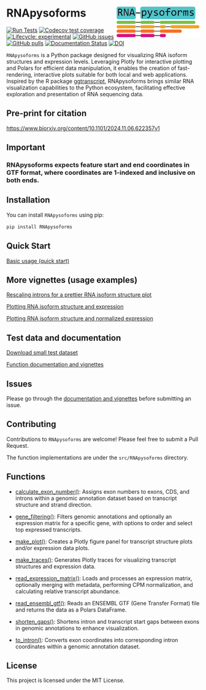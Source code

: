 # RNApysoforms <img src="./assets/RNA-pysoforms-logo.png" align="right" height="80" />


<!-- badges: start -->
[![Run Tests](https://github.com/UK-SBCoA-EbbertLab/RNApysoforms/actions/workflows/main.yml/badge.svg)](https://github.com/UK-SBCoA-EbbertLab/RNApysoforms/actions/workflows/main.yml)
[![Codecov test coverage](https://codecov.io/gh/UK-SBCoA-EbbertLab/RNApysoforms/branch/main/graph/badge.svg)](https://app.codecov.io/gh/UK-SBCoA-EbbertLab/RNApysoforms?branch=main)
[![Lifecycle: experimental](https://img.shields.io/badge/lifecycle-experimental-orange.svg)](https://lifecycle.r-lib.org/articles/stages.html#experimental)
[![GitHub issues](https://img.shields.io/github/issues/UK-SBCoA-EbbertLab/RNApysoforms)](https://github.com/UK-SBCoA-EbbertLab/RNApysoforms/issues)
[![GitHub pulls](https://img.shields.io/github/issues-pr/UK-SBCoA-EbbertLab/RNApysoforms)](https://github.com/UK-SBCoA-EbbertLab/RNApysoforms/pulls)
[![Documentation Status](https://readthedocs.org/projects/rna-pysoforms/badge/?version=latest)](https://rna-pysoforms.readthedocs.io/en/latest/?badge=latest)
[![DOI](https://zenodo.org/badge/863499343.svg)](https://doi.org/10.5281/zenodo.14052788)

<!-- badges: end -->


`RNApysoforms` is a Python package designed for visualizing RNA isoform structures and expression levels. Leveraging Plotly for interactive plotting and Polars for efficient data manipulation, it enables the creation of fast-rendering, interactive plots suitable for both local and web applications. Inspired by the R package [ggtranscript](https://github.com/dzhang32/ggtranscript), RNApysoforms brings similar RNA visualization capabilities to the Python ecosystem, facilitating effective exploration and presentation of RNA sequencing data.

## Pre-print for citation

https://www.biorxiv.org/content/10.1101/2024.11.06.622357v1


## Important

### RNApysoforms expects feature start and end coordinates in GTF format, where coordinates are 1-indexed and inclusive on both ends.


## Installation

You can install `RNApysoforms` using pip:

```bash
pip install RNApysoforms
```


## Quick Start

[Basic usage (quick start)](https://rna-pysoforms.readthedocs.io/en/latest/examples/0.basic_usage.html)


##  More vignettes (usage examples)

[Rescaling introns for a prettier RNA isoform structure plot](https://rna-pysoforms.readthedocs.io/en/latest/examples/01.rescaled_introns.html)

[Plotting RNA isoform structure and expression](https://rna-pysoforms.readthedocs.io/en/latest/examples/02.expression_plot.html)

[Plotting RNA isoform structure and normalized expression](https://rna-pysoforms.readthedocs.io/en/latest/examples/04.expression_plot_filtered_and_ordered.html)



## Test data and documentation

[Download small test dataset](https://zenodo.org/records/13961009/files/RNApysoforms_test_data.zip?download=1)

[Function documentation and vignettes](https://rna-pysoforms.readthedocs.io/en/latest/index.html)


## Issues

Please go through the [documentation and vignettes](https://rna-pysoforms.readthedocs.io/en/latest/index.html) before submitting an issue.


## Contributing

Contributions to `RNApysoforms` are welcome! Please feel free to submit a Pull Request.

The function implementations are under the `src/RNApysoforms` directory.


## Functions

- [calculate_exon_number()](https://rna-pysoforms.readthedocs.io/en/latest/_autosummary/RNApysoforms.calculate_exon_number.html): Assigns exon numbers to exons, CDS, and introns within a genomic annotation dataset based on transcript structure and strand direction.

- [gene_filtering()](https://rna-pysoforms.readthedocs.io/en/latest/_autosummary/RNApysoforms.gene_filtering.html): Filters genomic annotations and optionally an expression matrix for a specific gene, with options to order and select top expressed transcripts.

- [make_plot()](https://rna-pysoforms.readthedocs.io/en/latest/_autosummary/RNApysoforms.make_plot.html): Creates a Plotly figure panel for transcript structure plots and/or expression data plots.

- [make_traces()](https://rna-pysoforms.readthedocs.io/en/latest/_autosummary/RNApysoforms.make_traces.html): Generates Plotly traces for visualizing transcript structures and expression data.

- [read_expression_matrix()](https://rna-pysoforms.readthedocs.io/en/latest/_autosummary/RNApysoforms.read_expression_matrix.html): Loads and processes an expression matrix, optionally merging with metadata, performing CPM normalization, and calculating relative transcript abundance.

- [read_ensembl_gtf()](https://rna-pysoforms.readthedocs.io/en/latest/_autosummary/RNApysoforms.read_ensembl_gtf.html): Reads an ENSEMBL GTF (Gene Transfer Format) file and returns the data as a Polars DataFrame.

- [shorten_gaps()](https://rna-pysoforms.readthedocs.io/en/latest/_autosummary/RNApysoforms.shorten_gaps.html): Shortens intron and transcript start gaps between exons in genomic annotations to enhance visualization.

- [to_intron()](https://rna-pysoforms.readthedocs.io/en/latest/_autosummary/RNApysoforms.to_intron.html): Converts exon coordinates into corresponding intron coordinates within a genomic annotation dataset.


## License

This project is licensed under the MIT License.

